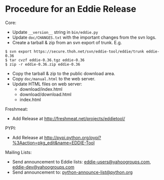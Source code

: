 # Procedure for an Eddie Release #

Core:
  * Update `__version__` string in `bin/eddie.py`
  * Update `doc/CHANGES.txt` with the important changes from the svn logs.
  * Create a tarball & zip from an svn export of trunk. E.g.
```
$ svn export https://secure.thoh.net/svn/eddie-tool/eddie/trunk eddie-0.36
$ tar cvzf eddie-0.36.tgz eddie-0.36
$ zip -r eddie-0.36.zip eddie-0.36
```
  * Copy the tarball & zip to the public download area.
  * Copy `doc/manual.html` to the web server.
  * Update HTML files on web server:
    * download/index.html
    * download/download.html
    * index.html

Freshmeat:
  * Add Release at http://freshmeat.net/projects/eddietool/

PYPI:
  * Add Release at http://pypi.python.org/pypi?%3Aaction=pkg_edit&name=EDDIE-Tool

Mailing Lists:
  * Send announcement to Eddie lists: eddie-users@yahoogroups.com, eddie-dev@yahoogroups.com
  * Send announcement to: python-announce-list@python.org
